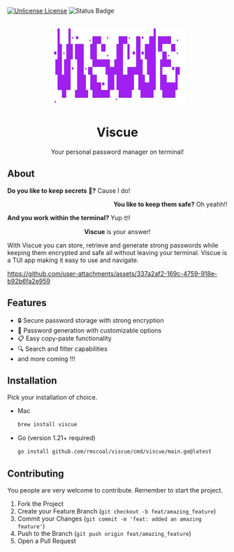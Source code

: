 [![Unlicense License][license-shield]][license-url]
![Status Badge](https://img.shields.io/badge/Status-BETA-yellow)

<br />
<div align="center">
  <a href="https://github.com/rmscoal/Best-README-Template">
    <img src="assets/logo.png" alt="Logo" width="312" height="180">
  </a>
<h1 align="center">Viscue</h1>
  <p align="center">
    Your personal password manager on terminal!
  </p>
</div>

## About
<p align="left"><strong>Do you like to keep secrets 🤫?</strong> Cause I do!</p>
<p align="right"><strong>You like to keep them safe?</strong> Oh yeahh!!</p>
<p align="left"><strong>And you work within the terminal?</strong> Yup 🤓!</p>
<p align="center"><strong>Viscue</strong> is your answer!</p>

With Viscue you can store,
retrieve and generate strong passwords while keeping them encrypted and safe all without leaving your terminal.
Viscue is a TUI app making it easy to use and navigate.

https://github.com/user-attachments/assets/337a2af2-169c-4759-918e-b92b6fa2e959

## Features
- 🔒 Secure password storage with strong encryption
- 🔑 Password generation with customizable options
- 📋 Easy copy-paste functionality
- 🔍 Search and filter capabilities
- and more coming !!!

## Installation
Pick your installation of choice.

- Mac
    ```sh
    brew install viscue
    ```
- Go (version 1.21+ required)
    ```sh
    go install github.com/rmscoal/viscue/cmd/viscue/main.go@latest
    ```

## Contributing
You people are very welcome to contribute. Remember to start the project.

1. Fork the Project
2. Create your Feature Branch (`git checkout -b feat/amazing_feature`)
3. Commit your Changes (`git commit -m 'feat: added an amazing feature'`)
4. Push to the Branch (`git push origin feat/amazing_feature`)
5. Open a Pull Request


<!-- MARKDOWN LINKS & IMAGES -->
<!-- https://www.markdownguide.org/basic-syntax/#reference-style-links -->
[license-shield]: https://img.shields.io/github/license/rmscoal/viscue.svg?style=for-the-badge
[license-url]: https://github.com/rmscoal/viscue/blob/master/LICENSE.txt
